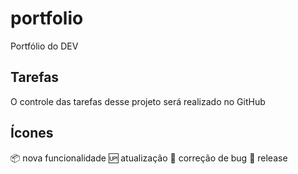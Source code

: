 # portfolio
Portfólio do DEV

## Tarefas
O controle das tarefas desse projeto será realizado no GitHub
## Ícones

:package: nova funcionalidade
:up: atualização
:lady_beetle: correção de bug
:checkered_flag: release
